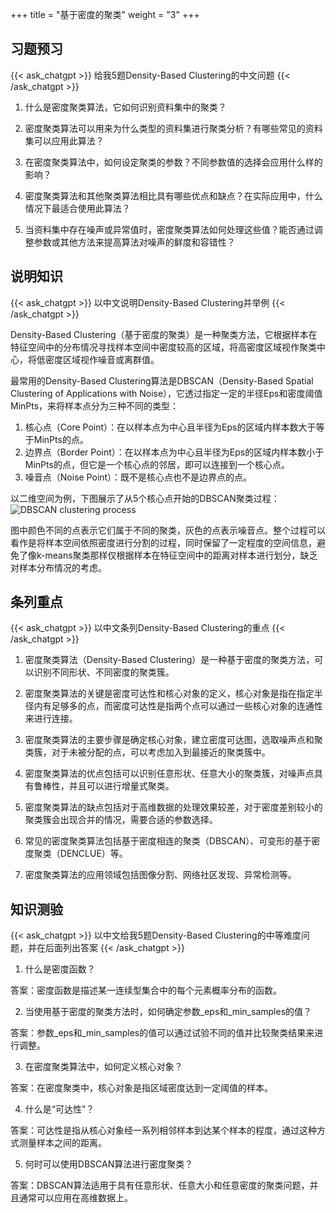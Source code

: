 +++
title = "基于密度的聚类"
weight = "3"
+++
## 习题预习
{{< ask_chatgpt >}}
给我5题Density-Based Clustering的中文问题
{{< /ask_chatgpt >}}

1. 什么是密度聚类算法，它如何识别资料集中的聚类？

2. 密度聚类算法可以用来为什么类型的资料集进行聚类分析？有哪些常见的资料集可以应用此算法？

3. 在密度聚类算法中，如何设定聚类的参数？不同参数值的选择会应用什么样的影响？

4. 密度聚类算法和其他聚类算法相比具有哪些优点和缺点？在实际应用中，什么情况下最适合使用此算法？

5. 当资料集中存在噪声或异常值时，密度聚类算法如何处理这些值？能否通过调整参数或其他方法来提高算法对噪声的鲜度和容错性？   

## 说明知识
{{< ask_chatgpt >}}
以中文说明Density-Based Clustering并举例
{{< /ask_chatgpt >}}

Density-Based Clustering（基于密度的聚类）是一种聚类方法，它根据样本在特征空间中的分布情况寻找样本空间中密度较高的区域，将高密度区域视作聚类中心，将低密度区域视作噪音或离群值。

最常用的Density-Based Clustering算法是DBSCAN（Density-Based Spatial Clustering of Applications with Noise），它透过指定一定的半径Eps和密度阈值MinPts，来将样本点分为三种不同的类型：
1. 核心点（Core Point）：在以样本点为中心且半径为Eps的区域内样本数大于等于MinPts的点。
2. 边界点（Border Point）：在以样本点为中心且半径为Eps的区域内样本数小于MinPts的点，但它是一个核心点的邻居，即可以连接到一个核心点。
3. 噪音点（Noise Point）：既不是核心点也不是边界点的点。

以二维空间为例，下图展示了从5个核心点开始的DBSCAN聚类过程：
![DBSCAN clustering process](https://miro.medium.com/max/600/1*WH1cji_S35tbybvloRQL4A.gif)
 
图中颜色不同的点表示它们属于不同的聚类，灰色的点表示噪音点。整个过程可以看作是将样本空间依照密度进行分割的过程，同时保留了一定程度的空间信息，避免了像k-means聚类那样仅根据样本在特征空间中的距离对样本进行划分，缺乏对样本分布情况的考虑。   

## 条列重点
{{< ask_chatgpt >}}
以中文条列Density-Based Clustering的重点
{{< /ask_chatgpt >}}

1. 密度聚类算法（Density-Based Clustering）是一种基于密度的聚类方法，可以识别不同形状、不同密度的聚类簇。

2. 密度聚类算法的关键是密度可达性和核心对象的定义，核心对象是指在指定半径内有足够多的点，而密度可达性是指两个点可以通过一些核心对象的连通性来进行连接。

3. 密度聚类算法的主要步骤是确定核心对象，建立密度可达图，选取噪声点和聚类簇，对于未被分配的点，可以考虑加入到最接近的聚类簇中。

4. 密度聚类算法的优点包括可以识别任意形状、任意大小的聚类簇，对噪声点具有鲁棒性，并且可以进行增量式聚类。

5. 密度聚类算法的缺点包括对于高维数据的处理效果较差，对于密度差别较小的聚类簇会出现合并的情况，需要合适的参数选择。

6. 常见的密度聚类算法包括基于密度相连的聚类（DBSCAN）、可变形的基于密度聚类（DENCLUE）等。

7. 密度聚类算法的应用领域包括图像分割、网络社区发现、异常检测等。   

## 知识测验
{{< ask_chatgpt >}}
以中文给我5题Density-Based Clustering的中等难度问题，并在后面列出答案
{{< /ask_chatgpt >}}

1. 什么是密度函数？

答案：密度函数是描述某一连续型集合中的每个元素概率分布的函数。

2. 当使用基于密度的聚类方法时，如何确定参数_eps和_min_samples的值？

答案：参数_eps和_min_samples的值可以通过试验不同的值并比较聚类结果来进行调整。

3. 在密度聚类算法中，如何定义核心对象？

答案：在密度聚类中，核心对象是指区域密度达到一定阈值的样本。

4. 什么是“可达性”？

答案：可达性是指从核心对象经一系列相邻样本到达某个样本的程度，通过这种方式测量样本之间的距离。

5. 何时可以使用DBSCAN算法进行密度聚类？

答案：DBSCAN算法适用于具有任意形状、任意大小和任意密度的聚类问题，并且通常可以应用在高维数据上。   

